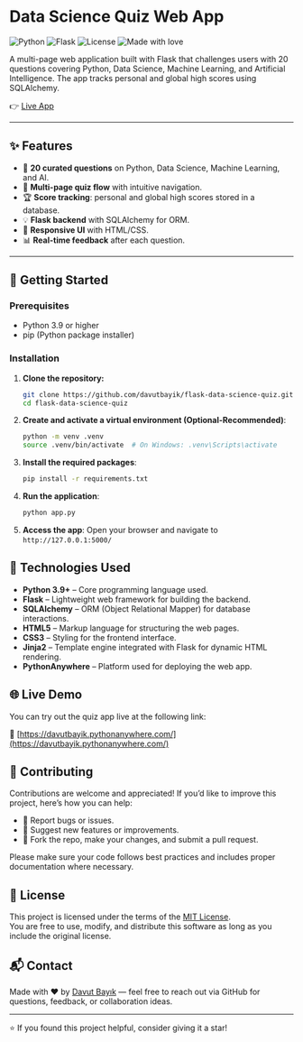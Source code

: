 # Data Science Quiz Web App

![Python](https://img.shields.io/badge/Python-3.9%2B-blue.svg)
![Flask](https://img.shields.io/badge/Flask-2.x-lightgrey.svg)
![License](https://img.shields.io/badge/license-MIT-green.svg)
![Made with love](https://img.shields.io/badge/Made%20with-%E2%9D%A4-red)

A multi-page web application built with Flask that challenges users with 20 questions covering Python, Data Science, Machine Learning, and Artificial Intelligence. The app tracks personal and global high scores using SQLAlchemy.

👉 [Live App](https://davutbayik.pythonanywhere.com/)

---

## ✨ Features

- 🧠 **20 curated questions** on Python, Data Science, Machine Learning, and AI.
- 🧩 **Multi-page quiz flow** with intuitive navigation.
- 🏆 **Score tracking**: personal and global high scores stored in a database.
- 💡 **Flask backend** with SQLAlchemy for ORM.
- 🎨 **Responsive UI** with HTML/CSS.
- 📊 **Real-time feedback** after each question.

---

## 🚀 Getting Started

### Prerequisites

- Python 3.9 or higher
- pip (Python package installer)

### Installation

1. **Clone the repository:**
   ```bash
   git clone https://github.com/davutbayik/flask-data-science-quiz.git
   cd flask-data-science-quiz

2. **Create and activate a virtual environment (Optional-Recommended)**:
   ```bash
   python -m venv .venv
   source .venv/bin/activate  # On Windows: .venv\Scripts\activate

3. **Install the required packages**:
   ```bash
   pip install -r requirements.txt

4. **Run the application**:
   ```bash
   python app.py

5. **Access the app**:
Open your browser and navigate to ```http://127.0.0.1:5000/```

## 🧪 Technologies Used

- **Python 3.9+** – Core programming language used.
- **Flask** – Lightweight web framework for building the backend.
- **SQLAlchemy** – ORM (Object Relational Mapper) for database interactions.
- **HTML5** – Markup language for structuring the web pages.
- **CSS3** – Styling for the frontend interface.
- **Jinja2** – Template engine integrated with Flask for dynamic HTML rendering.
- **PythonAnywhere** – Platform used for deploying the web app.

## 🌐 Live Demo

You can try out the quiz app live at the following link:

🔗 [https://davutbayik.pythonanywhere.com/](https://davutbayik.pythonanywhere.com/)

## 🤝 Contributing

Contributions are welcome and appreciated! If you’d like to improve this project, here’s how you can help:

- 🐞 Report bugs or issues.
- 🌟 Suggest new features or improvements.
- 🔀 Fork the repo, make your changes, and submit a pull request.

Please make sure your code follows best practices and includes proper documentation where necessary.

## 📄 License

This project is licensed under the terms of the [MIT License](LICENSE).  
You are free to use, modify, and distribute this software as long as you include the original license.

## 📬 Contact

Made with ❤️ by [Davut Bayık](https://github.com/davutbayik) — feel free to reach out via GitHub for questions, feedback, or collaboration ideas.

---

⭐ If you found this project helpful, consider giving it a star!
